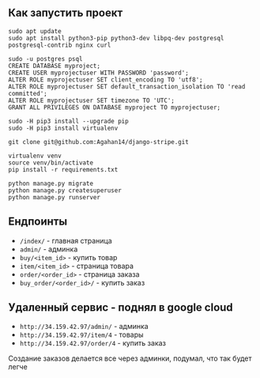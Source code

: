 Как запустить проект
----
```
sudo apt update
sudo apt install python3-pip python3-dev libpq-dev postgresql postgresql-contrib nginx curl

sudo -u postgres psql
CREATE DATABASE myproject;
CREATE USER myprojectuser WITH PASSWORD 'password';
ALTER ROLE myprojectuser SET client_encoding TO 'utf8';
ALTER ROLE myprojectuser SET default_transaction_isolation TO 'read committed';
ALTER ROLE myprojectuser SET timezone TO 'UTC';
GRANT ALL PRIVILEGES ON DATABASE myproject TO myprojectuser;

sudo -H pip3 install --upgrade pip
sudo -H pip3 install virtualenv

git clone git@github.com:Agahan14/django-stripe.git

virtualenv venv
source venv/bin/activate
pip install -r requirements.txt

python manage.py migrate
python manage.py createsuperuser
python manage.py runserver
```

Ендпоинты
----------------------------
* `/index/` - главная страница
* `admin/` - админка
* `buy/<item_id>` - купить товар
* `item/<item_id>` - страница товара
* `order/<order_id>` - страница заказа
* `buy_order/<order_id>/` - купить заказ

Удаленный сервис - поднял в google cloud
----------------------------
* `http://34.159.42.97/admin/` - админка
* `http://34.159.42.97/item/4` - товары
* `http://34.159.42.97/order/4` - купить заказ


Создание заказов делается все через админки, подумал, что так будет легче
